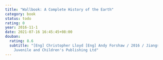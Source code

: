 ```yaml
---
title: "Wallbook: A Complete History of the Earth"
category: book
status: todo
rating: 0
year: 2016-11-1
date: 2021-07-16 16:45:45+08:00
douban:
  rating: 8.6
  subtitle: "[Eng] Christopher Lloyd [Eng] Andy Forshaw / 2016 / Jiangsu Phoenix
    Juvenile and Children's Publishing Ltd"
---
```



